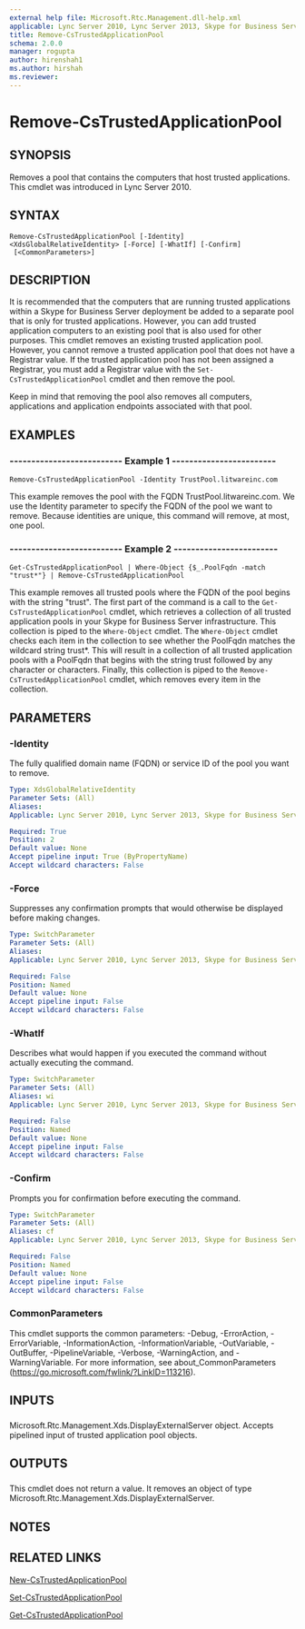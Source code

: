 ```yaml
---
external help file: Microsoft.Rtc.Management.dll-help.xml
applicable: Lync Server 2010, Lync Server 2013, Skype for Business Server 2015, Skype for Business Server 2019
title: Remove-CsTrustedApplicationPool
schema: 2.0.0
manager: rogupta
author: hirenshah1
ms.author: hirshah
ms.reviewer:
---
```


# Remove-CsTrustedApplicationPool

## SYNOPSIS
Removes a pool that contains the computers that host trusted applications.
This cmdlet was introduced in Lync Server 2010.


## SYNTAX

```
Remove-CsTrustedApplicationPool [-Identity] <XdsGlobalRelativeIdentity> [-Force] [-WhatIf] [-Confirm]
 [<CommonParameters>]
```

## DESCRIPTION
It is recommended that the computers that are running trusted applications within a Skype for Business Server deployment be added to a separate pool that is only for trusted applications.
However, you can add trusted application computers to an existing pool that is also used for other purposes.
This cmdlet removes an existing trusted application pool.
However, you cannot remove a trusted application pool that does not have a Registrar value.
If the trusted application pool has not been assigned a Registrar, you must add a Registrar value with the `Set-CsTrustedApplicationPool` cmdlet and then remove the pool.

Keep in mind that removing the pool also removes all computers, applications and application endpoints associated with that pool.


## EXAMPLES

### -------------------------- Example 1 ------------------------
```
Remove-CsTrustedApplicationPool -Identity TrustPool.litwareinc.com
```

This example removes the pool with the FQDN TrustPool.litwareinc.com.
We use the Identity parameter to specify the FQDN of the pool we want to remove.
Because identities are unique, this command will remove, at most, one pool.


### -------------------------- Example 2 ------------------------
```
Get-CsTrustedApplicationPool | Where-Object {$_.PoolFqdn -match "trust*"} | Remove-CsTrustedApplicationPool
```

This example removes all trusted pools where the FQDN of the pool begins with the string "trust".
The first part of the command is a call to the `Get-CsTrustedApplicationPool` cmdlet, which retrieves a collection of all trusted application pools in your Skype for Business Server infrastructure.
This collection is piped to the `Where-Object` cmdlet.
The `Where-Object` cmdlet checks each item in the collection to see whether the PoolFqdn matches the wildcard string trust*.
This will result in a collection of all trusted application pools with a PoolFqdn that begins with the string trust followed by any character or characters.
Finally, this collection is piped to the `Remove-CsTrustedApplicationPool` cmdlet, which removes every item in the collection.


## PARAMETERS

### -Identity
The fully qualified domain name (FQDN) or service ID of the pool you want to remove.

```yaml
Type: XdsGlobalRelativeIdentity
Parameter Sets: (All)
Aliases: 
Applicable: Lync Server 2010, Lync Server 2013, Skype for Business Server 2015, Skype for Business Server 2019

Required: True
Position: 2
Default value: None
Accept pipeline input: True (ByPropertyName)
Accept wildcard characters: False
```

### -Force
Suppresses any confirmation prompts that would otherwise be displayed before making changes.

```yaml
Type: SwitchParameter
Parameter Sets: (All)
Aliases: 
Applicable: Lync Server 2010, Lync Server 2013, Skype for Business Server 2015, Skype for Business Server 2019

Required: False
Position: Named
Default value: None
Accept pipeline input: False
Accept wildcard characters: False
```

### -WhatIf
Describes what would happen if you executed the command without actually executing the command.

```yaml
Type: SwitchParameter
Parameter Sets: (All)
Aliases: wi
Applicable: Lync Server 2010, Lync Server 2013, Skype for Business Server 2015, Skype for Business Server 2019

Required: False
Position: Named
Default value: None
Accept pipeline input: False
Accept wildcard characters: False
```

### -Confirm
Prompts you for confirmation before executing the command.

```yaml
Type: SwitchParameter
Parameter Sets: (All)
Aliases: cf
Applicable: Lync Server 2010, Lync Server 2013, Skype for Business Server 2015, Skype for Business Server 2019

Required: False
Position: Named
Default value: None
Accept pipeline input: False
Accept wildcard characters: False
```

### CommonParameters
This cmdlet supports the common parameters: -Debug, -ErrorAction, -ErrorVariable, -InformationAction, -InformationVariable, -OutVariable, -OutBuffer, -PipelineVariable, -Verbose, -WarningAction, and -WarningVariable. For more information, see about_CommonParameters (https://go.microsoft.com/fwlink/?LinkID=113216).

## INPUTS

###  
Microsoft.Rtc.Management.Xds.DisplayExternalServer object.
Accepts pipelined input of trusted application pool objects.

## OUTPUTS

###  
This cmdlet does not return a value.
It removes an object of type Microsoft.Rtc.Management.Xds.DisplayExternalServer.

## NOTES

## RELATED LINKS

[New-CsTrustedApplicationPool](New-CsTrustedApplicationPool.md)

[Set-CsTrustedApplicationPool](Set-CsTrustedApplicationPool.md)

[Get-CsTrustedApplicationPool](Get-CsTrustedApplicationPool.md)

